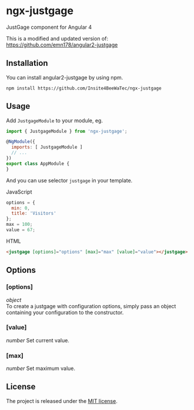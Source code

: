 # ngx-justgage
JustGage component for Angular 4

This is a modified and updated version of: https://github.com/emn178/angular2-justgage

## Installation
You can install angular2-justgage by using npm.
```
npm install https://github.com/Insite4BeeWaTec/ngx-justgage
```

## Usage
Add `JustgageModule` to your module, eg.
```JavaScript
import { JustgageModule } from 'ngx-justgage';

@NgModule({
  imports: [ JustgageModule ]
  // ...
})
export class AppModule {
}
```
And you can use selector `justgage` in your template.

JavaScript
```JavaScript
options = {
  min: 0,
  title: 'Visitors'
};
max = 100;
value = 67;
```
HTML
```HTML
<justgage [options]="options" [max]="max" [value]="value"></justgage>
```

## Options
### [options]
*object*  
To create a justgage with configuration options, simply pass an object containing your configuration to the constructor.

### [value]
*number*
Set current value.

### [max]
*number*
Set maximum value.

## License
The project is released under the [MIT license](http://www.opensource.org/licenses/MIT).
